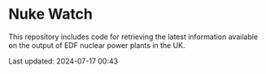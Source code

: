 # Nuke Watch

This repository includes code for retrieving the latest information available on the output of EDF nuclear power plants in the UK.

Last updated: 2024-07-17 00:43